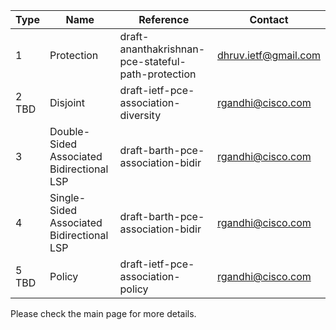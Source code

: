 | Type | Name | Reference | Contact |
| ------ | ------ | ------ | ------ |
| 1 | Protection | draft-ananthakrishnan-pce-stateful-path-protection | dhruv.ietf@gmail.com |
| 2 TBD | Disjoint | draft-ietf-pce-association-diversity | rgandhi@cisco.com |
| 3 | Double-Sided Associated Bidirectional LSP | draft-barth-pce-association-bidir | rgandhi@cisco.com |
| 4 | Single-Sided Associated Bidirectional LSP | draft-barth-pce-association-bidir | rgandhi@cisco.com |
| 5 TBD | Policy | draft-ietf-pce-association-policy | rgandhi@cisco.com |

Please check the main page for more details. 
